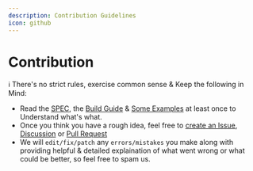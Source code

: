 ```yaml
---
description: Contribution Guidelines
icon: github
---
```


# Contribution

ℹ️ There's no strict rules, exercise common sense & Keep the following in Mind:

* Read the [SPEC](../../../../sbuild/), the [Build Guide](https://github.com/pkgforge/soarpkgs/blob/main/SBUILD.md) & [Some Examples](https://github.com/pkgforge/soarpkgs/tree/main/packages/86box) at least once to Understand what's what.
* Once you think you have a rough idea, feel free to [create an Issue](https://github.com/pkgforge/soarpkgs/issues/new/choose), [Discussion](https://github.com/pkgforge/soarpkgs/discussions/new/choose) or [Pull Request](https://github.com/pkgforge/soarpkgs/compare)
* We will `edit/fix/patch` any `errors/mistakes` you make along with providing helpful & detailed explaination of what went wrong or what could be better, so feel free to spam us.

